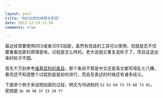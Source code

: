 ```yaml
---

layout: post
title: "DES加密的原理与实现"
date: 2013-12-29 21:58
comments: true

---
```

最近经常要使用DES或者3DES加密，虽然有现成的工具可以使用，但就是忍不住要看看加密的原理是啥，过程是怎么样的。老大说我又重复造轮子了，而且这造出来的轮子不圆。

首先千万别参考[维基百科的条目](http://zh.wikipedia.org/wiki/%E8%B3%87%E6%96%99%E5%8A%A0%E5%AF%86%E6%A8%99%E6%BA%96)，那个条目不管是中文还是英文都写得乱七八糟，看完还不知道整个过程到底是如何进行，而且在表述的时候还有诸多歧义。

下面举个例子来说明加密的过程，明文为16进制的
`52 61 69 73 75 68 73 65`，
密钥是
`3b 38 98 37 15 20 f7 `
